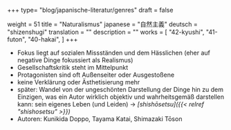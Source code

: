+++
type= "blog/japanische-literatur/genres"
draft = false

weight = 51
title = "Naturalismus"
japanese = "自然主義"
deutsch = "shizenshugi"
translation = ""
description = ""
works = [
    "42-kyushi",
    "41-futon",
    "40-hakai",
]
+++

- Fokus liegt auf sozialen Missständen und dem Hässlichen (eher auf negative Dinge fokussiert als Realismus)
- Gesellschaftskritik steht im Mittelpunkt
- Protagonisten sind oft Außenseiter oder Ausgestoßene
- keine Verklärung oder Ästhetisierung mehr
- später: Wandel von der ungeschönten Darstellung der Dinge hin zu dem Einzigen, was ein Autor wirklich objektiv und wahrheitsgemäß darstellen kann: sein eigenes Leben (und Leiden) -> _[shishōsetsu]({{< relref "shishosetsu" >}})_
- Autoren: Kunikida Doppo, Tayama Katai, Shimazaki Tōson
